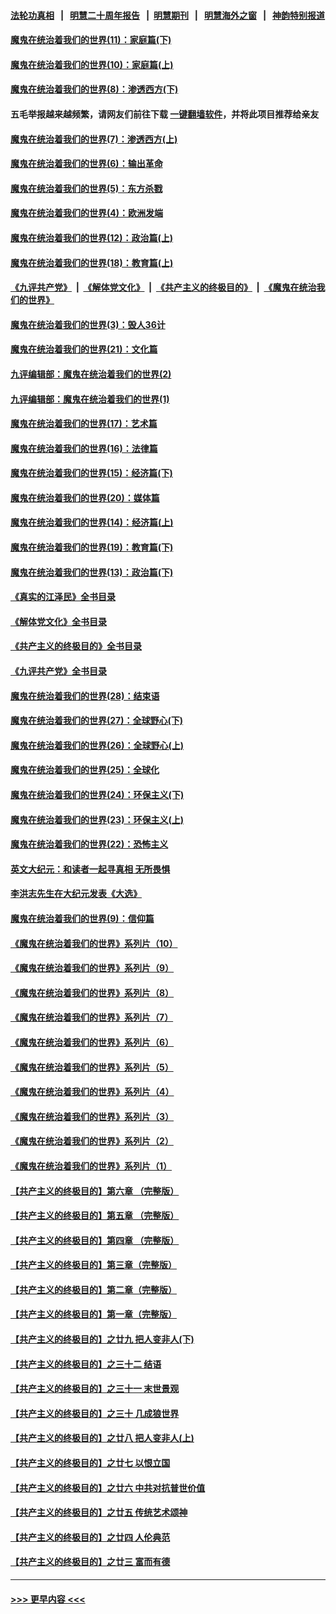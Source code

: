 #### [法轮功真相](https://github.com/gfw-breaker/truth/blob/master/README.md?t=0) &nbsp;&nbsp;|&nbsp;&nbsp; [明慧二十周年报告](https://github.com/gfw-breaker/mh-reports/blob/master/README.md?t=0) &nbsp;&nbsp;|&nbsp;&nbsp;[明慧期刊](https://github.com/gfw-breaker/mh-qikan) &nbsp;&nbsp;|&nbsp;&nbsp; [明慧海外之窗](https://github.com/gfw-breaker/mh-news/blob/master/README.md?t=0) &nbsp;&nbsp;|&nbsp;&nbsp; [神韵特别报道](https://github.com/gfw-breaker/mh-news/blob/master/shenyun.md?t=0)
#### [魔鬼在统治着我们的世界(11)：家庭篇(下)](../pages/nsc422/n10440961.md?t=12152101) 
#### [魔鬼在统治着我们的世界(10)：家庭篇(上)](../pages/nsc422/n10435448.md?t=12152101) 
#### [魔鬼在统治着我们的世界(8)：渗透西方(下)](../pages/nsc422/n10429603.md?t=12152101) 
#### 五毛举报越来越频繁，请网友们前往下载 [一键翻墙软件](https://github.com/gfw-breaker/ssr-accounts)，并将此项目推荐给亲友
#### [魔鬼在统治着我们的世界(7)：渗透西方(上)](../pages/nsc422/n10426013.md?t=12152101) 
#### [魔鬼在统治着我们的世界(6)：输出革命](../pages/nsc422/n10421536.md?t=12152101) 
#### [魔鬼在统治着我们的世界(5)：东方杀戮](../pages/nsc422/n10417707.md?t=12152101) 
#### [魔鬼在统治着我们的世界(4)：欧洲发端](../pages/nsc422/n10414890.md?t=12152101) 
#### [魔鬼在统治着我们的世界(12)：政治篇(上)](../pages/nsc422/n10444576.md?t=12152101) 
#### [魔鬼在统治着我们的世界(18)：教育篇(上)](../pages/nsc422/n10526970.md?t=12152101) 
#### [《九评共产党》](https://github.com/begood0513/9ping.md/blob/master/README.md) &nbsp;|&nbsp; [《解体党文化》](../../../../jtdwh.md/blob/master/README.md)  &nbsp;|&nbsp; [《共产主义的终极目的》](../../../../gczydzjmd.md/blob/master/README.md) &nbsp;|&nbsp; [《魔鬼在统治我们的世界》](../../../../mgztzwmdsj.md/blob/master/README.md) 
#### [魔鬼在统治着我们的世界(3)：毁人36计](../pages/nsc422/n10411583.md?t=12152101) 
#### [魔鬼在统治着我们的世界(21)：文化篇](../pages/nsc422/n10597706.md?t=12152101) 
#### [九评编辑部：魔鬼在统治着我们的世界(2)](../pages/nsc422/n10410036.md?t=12152101) 
#### [九评编辑部：魔鬼在统治着我们的世界(1)](../pages/nsc422/n10406825.md?t=12152101) 
#### [魔鬼在统治着我们的世界(17)：艺术篇](../pages/nsc422/n10499093.md?t=12152101) 
#### [魔鬼在统治着我们的世界(16)：法律篇](../pages/nsc422/n10485969.md?t=12152101) 
#### [魔鬼在统治着我们的世界(15)：经济篇(下)](../pages/nsc422/n10469975.md?t=12152101) 
#### [魔鬼在统治着我们的世界(20)：媒体篇](../pages/nsc422/n10586579.md?t=12152101) 
#### [魔鬼在统治着我们的世界(14)：经济篇(上)](../pages/nsc422/n10457370.md?t=12152101) 
#### [魔鬼在统治着我们的世界(19)：教育篇(下)](../pages/nsc422/n10564808.md?t=12152101) 
#### [魔鬼在统治着我们的世界(13)：政治篇(下)](../pages/nsc422/n10448270.md?t=12152101) 
#### [《真实的江泽民》全书目录](../pages/nsc422/n13721399.md?t=12152101) 
#### [《解体党文化》全书目录](../pages/nsc422/n13721157.md?t=12152101) 
#### [《共产主义的终极目的》全书目录](../pages/nsc422/n13721048.md?t=12152101) 
#### [《九评共产党》全书目录](../pages/nsc422/n13708085.md?t=12152101) 
#### [魔鬼在统治着我们的世界(28)：结束语](../pages/nsc422/n10936246.md?t=12152101) 
#### [魔鬼在统治着我们的世界(27)：全球野心(下)](../pages/nsc422/n10928319.md?t=12152101) 
#### [魔鬼在统治着我们的世界(26)：全球野心(上)](../pages/nsc422/n10900318.md?t=12152101) 
#### [魔鬼在统治着我们的世界(25)：全球化](../pages/nsc422/n10788205.md?t=12152101) 
#### [魔鬼在统治着我们的世界(24)：环保主义(下)](../pages/nsc422/n10695307.md?t=12152101) 
#### [魔鬼在统治着我们的世界(23)：环保主义(上)](../pages/nsc422/n10688613.md?t=12152101) 
#### [魔鬼在统治着我们的世界(22)：恐怖主义](../pages/nsc422/n10614727.md?t=12152101) 
#### [英文大纪元：和读者一起寻真相 无所畏惧](../pages/nsc422/n12542027.md?t=12152101) 
#### [李洪志先生在大纪元发表《大选》](../pages/nsc422/n12534746.md?t=12152101) 
#### [魔鬼在统治着我们的世界(9)：信仰篇](../pages/nsc422/n10432159.md?t=12152101) 
#### [《魔鬼在统治着我们的世界》系列片（10）](../pages/nsc422/n12292670.md?t=12152101) 
#### [《魔鬼在统治着我们的世界》系列片（9）](../pages/nsc422/n12290859.md?t=12152101) 
#### [《魔鬼在统治着我们的世界》系列片（8）](../pages/nsc422/n12287445.md?t=12152101) 
#### [《魔鬼在统治着我们的世界》系列片（7）](../pages/nsc422/n12283425.md?t=12152101) 
#### [《魔鬼在统治着我们的世界》系列片（6）](../pages/nsc422/n12282314.md?t=12152101) 
#### [《魔鬼在统治着我们的世界》系列片（5）](../pages/nsc422/n12281419.md?t=12152101) 
#### [《魔鬼在统治着我们的世界》系列片（4）](../pages/nsc422/n12274024.md?t=12152101) 
#### [《魔鬼在统治着我们的世界》系列片（3）](../pages/nsc422/n12271322.md?t=12152101) 
#### [《魔鬼在统治着我们的世界》系列片（2）](../pages/nsc422/n12269049.md?t=12152101) 
#### [《魔鬼在统治着我们的世界》系列片（1）](../pages/nsc422/n12267575.md?t=12152101) 
#### [【共产主义的终极目的】第六章 （完整版）](../pages/nsc422/n11428913.md?t=12152101) 
#### [【共产主义的终极目的】第五章 （完整版）](../pages/nsc422/n11428912.md?t=12152101) 
#### [【共产主义的终极目的】第四章 （完整版）](../pages/nsc422/n11428907.md?t=12152101) 
#### [【共产主义的终极目的】第三章（完整版）](../pages/nsc422/n11428848.md?t=12152101) 
#### [【共产主义的终极目的】第二章（完整版）](../pages/nsc422/n11428831.md?t=12152101) 
#### [【共产主义的终极目的】第一章（完整版）](../pages/nsc422/n11417651.md?t=12152101) 
#### [【共产主义的终极目的】之廿九 把人变非人(下)](../pages/nsc422/n11344140.md?t=12152101) 
#### [【共产主义的终极目的】之三十二 结语](../pages/nsc422/n11360535.md?t=12152101) 
#### [【共产主义的终极目的】之三十一 末世景观](../pages/nsc422/n11351129.md?t=12152101) 
#### [【共产主义的终极目的】之三十 几成狼世界](../pages/nsc422/n11348280.md?t=12152101) 
#### [【共产主义的终极目的】之廿八 把人变非人(上)](../pages/nsc422/n11340492.md?t=12152101) 
#### [【共产主义的终极目的】之廿七 以恨立国](../pages/nsc422/n11336944.md?t=12152101) 
#### [【共产主义的终极目的】之廿六 中共对抗普世价值](../pages/nsc422/n11324785.md?t=12152101) 
#### [【共产主义的终极目的】之廿五 传统艺术颂神](../pages/nsc422/n11296396.md?t=12152101) 
#### [【共产主义的终极目的】之廿四 人伦典范](../pages/nsc422/n11296397.md?t=12152101) 
#### [【共产主义的终极目的】之廿三 富而有德](../pages/nsc422/n11283598.md?t=12152101) 

----
#### [ >>> 更早内容 <<< ](../indexes/nsc422-earlier.md)
